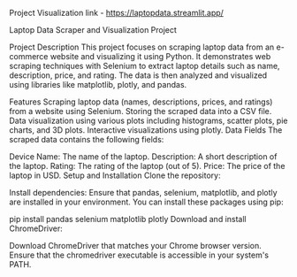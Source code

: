 Project Visualization link - https://laptopdata.streamlit.app/

Laptop Data Scraper and Visualization Project

Project Description
This project focuses on scraping laptop data from an e-commerce website and visualizing it using Python. It demonstrates web scraping techniques with Selenium to extract laptop details such as name, description, price, and rating. The data is then analyzed and visualized using libraries like matplotlib, plotly, and pandas.

Features
Scraping laptop data (names, descriptions, prices, and ratings) from a website using Selenium.
Storing the scraped data into a CSV file.
Data visualization using various plots including histograms, scatter plots, pie charts, and 3D plots.
Interactive visualizations using plotly.
Data Fields
The scraped data contains the following fields:

Device Name: The name of the laptop.
Description: A short description of the laptop.
Rating: The rating of the laptop (out of 5).
Price: The price of the laptop in USD.
Setup and Installation
Clone the repository:


Install dependencies: Ensure that pandas, selenium, matplotlib, and plotly are installed in your environment. You can install these packages using pip:


pip install pandas selenium matplotlib plotly
Download and install ChromeDriver:

Download ChromeDriver that matches your Chrome browser version.
Ensure that the chromedriver executable is accessible in your system's PATH.
